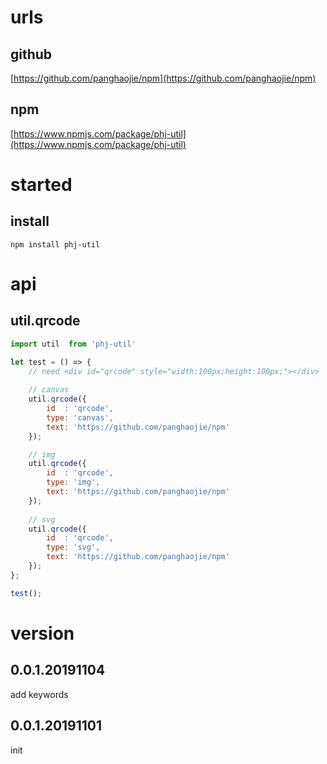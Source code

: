 # urls
## github
[https://github.com/panghaojie/npm](https://github.com/panghaojie/npm)

## npm
[https://www.npmjs.com/package/phj-util](https://www.npmjs.com/package/phj-util)

# started
## install
```
npm install phj-util
```

# api
## util.qrcode
```javascript
import util  from 'phj-util'

let test = () => {
	// need <div id="qrcode" style="width:100px;height:100px;"></div>
	
	// canvas
	util.qrcode({
		id	: 'qrcode',
		type: 'canvas',
		text: 'https://github.com/panghaojie/npm'
	});

	// img
	util.qrcode({
		id	: 'qrcode',
		type: 'img',
		text: 'https://github.com/panghaojie/npm'
	});
	
	// svg
	util.qrcode({
		id	: 'qrcode',
		type: 'svg',
		text: 'https://github.com/panghaojie/npm'
	});
};

test();
```
# version
## 0.0.1.20191104
add keywords

## 0.0.1.20191101
init
